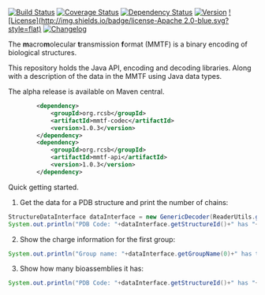[![Build Status](https://travis-ci.org/rcsb/mmtf-java.svg?branch=master)](https://travis-ci.org/rcsb/mmtf-java)
[![Coverage Status](https://coveralls.io/repos/github/rcsb/mmtf-java/badge.svg?branch=master)](https://coveralls.io/github/rcsb/mmtf-java?branch=master)
[![Dependency Status](https://www.versioneye.com/user/projects/56feb8e5fcd19a0039f1553c/badge.svg?style=flat)](https://www.versioneye.com/user/projects/56feb8e5fcd19a0039f1553c)
[![Version](http://img.shields.io/badge/version-1.0.3-blue.svg?style=flat)](https://github.com/rcsb/mmtf-java/) [![License](http://img.shields.io/badge/license-Apache 2.0-blue.svg?style=flat)](https://github.com/rcsb/mmtf-java/blob/master/LICENSE.txt)
[![Changelog](https://img.shields.io/badge/changelog--lightgrey.svg?style=flat)](https://github.com/rcsb/mmtf-java/blob/master/CHANGELOG.md)


The **m**acro**m**olecular **t**ransmission **f**ormat (MMTF) is a binary encoding of biological structures.

This repository holds the Java API, encoding and decoding libraries. Along with a description of the data in the MMTF using Java data types.


The alpha release is available on Maven central.

```xml
		<dependency>
			<groupId>org.rcsb</groupId>
			<artifactId>mmtf-codec</artifactId>
			<version>1.0.3</version>
		</dependency>
        <dependency>
            <groupId>org.rcsb</groupId>
            <artifactId>mmtf-api</artifactId>
            <version>1.0.3</version>
        </dependency>
```

Quick getting started.

1) Get the data for a PDB structure and print the number of chains:
```java
StructureDataInterface dataInterface = new GenericDecoder(ReaderUtils.getDataFromUrl("4cup"));
System.out.println("PDB Code: "+dataInterface.getStructureId()+" has "+dataInterface.getNumChains()+" chains");
```

2) Show the charge information for the first group:
```java
System.out.println("Group name: "+dataInterface.getGroupName(0)+" has the following atomic charges: "+dataInterface.getGroupAtomCharges(0));
```

3) Show how many bioassemblies it has:
```java
System.out.println("PDB Code: "+dataInterface.getStructureId()+" has "+dataInterface.getNumBioassemblies()+" bioassemblies");
```
